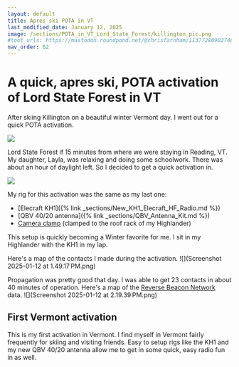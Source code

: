 ```yaml
---
layout: default
title: Apres ski POTA in VT
last_modified_date: January 12, 2025
image: /sections/POTA_in_VT_Lord_State_Forest/killington_pic.png
#toot_urls: https://mastodon.roundpond.net/@chrisfarnham/113772809027467461
nav_order: 62
---
```

# A quick, apres ski, POTA activation of Lord State Forest in VT

After skiing Killington on a beautiful winter Vermont day. I went out for a quick POTA activation.

![](killington_pic.png)

Lord State Forest if 15 minutes from where we were staying in Reading, VT. My daughter, Layla, was relaxing and doing some
schoolwork. There was about an hour of daylight left. So I decided to get a quick activation in.

![](PXL_20250111_215024586.jpg)

My rig for this activation was the same as my last one:
 - [Elecraft KH1]({% link _sections/New_KH1_Elecraft_HF_Radio.md %})
 - [QBV 40/20 antenna]({% link _sections/QBV_Antenna_Kit.md %})
 - [Camera clamp](https://www.amazon.com/gp/product/B075WP3H58) (clamped to the roof rack of my Highlander)

This setup is quickly becoming a Winter favorite for me. I sit in my Highlander with the KH1 in my lap.

Here's a map of the contacts I made during the activation.
![](Screenshot 2025-01-12 at 1.49.17 PM.png)

Propagation was pretty good that day. I was able to get 23 contacts in about 40 minutes of operation. Here's
a map of the [Reverse Beacon Network](https://www.reversebeacon.net/) data.
![](Screenshot 2025-01-12 at 2.19.39 PM.png)

## First Vermont activation

This is my first activation in Vermont. I find myself in Vermont fairly frequently for skiing and visiting friends.
Easy to setup rigs like the KH1 and my new QBV 40/20 antenna allow me to get in some quick, easy radio fun in
as well.
